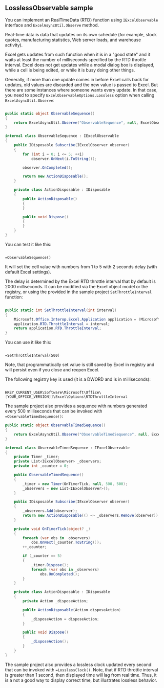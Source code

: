 LosslessObservable sample
---

You can implement an RealTimeData (RTD) function using `IExcelObservable` interface and `ExcelAsyncUtil.Observe` method.

Real-time data is data that updates on its own schedule (for example, stock quotes, manufacturing statistics, Web server loads, and warehouse activity).

Excel gets updates from such function when it is in a "good state" and it waits at least the number of milliseconds specified by the RTD throttle interval. Excel does not get updates while a modal dialog box is displayed, while a cell is being edited, or while it is busy doing other things.

Generally, if more than one update comes in before Excel calls back for updates, old values are discarded and the new value is passed to Excel. But there are some instances where someone wants every update. In that case, you need to specify `ExcelObservableOptions.Lossless` option when calling `ExcelAsyncUtil.Observe`:

```c#

public static object ObservableSequence()
{
    return ExcelAsyncUtil.Observe("ObservableSequence", null, ExcelObservableOptions.Lossless, () => new ObservableSequence());
}

internal class ObservableSequence : IExcelObservable
{
    public IDisposable Subscribe(IExcelObserver observer)
    {
        for (int i = 0; i <= 5; ++i)
            observer.OnNext(i.ToString());

        observer.OnCompleted();

        return new ActionDisposable();
    }

    private class ActionDisposable : IDisposable
    {
        public ActionDisposable()
        {
        }

        public void Dispose()
        {
        }
    }
}

```

You can test it like this:

```

=ObservableSequence()

```

It will set the cell value with numbers from 1 to 5 with 2 seconds delay (with default Excel settings).

The delay is determined by the Excel RTD throttle interval that by default is 2000 milliseconds. It can be modified via the Excel object model or the registry, or using the provided in the sample project `SetThrottleInterval` function:

```c#

public static int SetThrottleInterval(int interval)
{
    Microsoft.Office.Interop.Excel.Application application = (Microsoft.Office.Interop.Excel.Application)ExcelDnaUtil.Application;
    application.RTD.ThrottleInterval = interval;
    return application.RTD.ThrottleInterval;
}

```

You can use it like this:

```

=SetThrottleInterval(500)

```

Note, that programmatically set value is still saved by Excel in registry and will persist even if you close and reopen Excel. 

The following registry key is used (it is a DWORD and is in milliseconds):

```

HKEY_CURRENT_USER\Software\Microsoft\Office\[YOUR_OFFICE_VERSION]]\Excel\Options\RTDThrottleInterval

```

The sample project also provides a sequence with numbers generated every 500 milliseconds that can be invoked with `=ObservableTimedSequence()`:

```c#
public static object ObservableTimedSequence()
{
    return ExcelAsyncUtil.Observe("ObservableTimedSequence", null, ExcelObservableOptions.Lossless, () => new ObservableTimedSequence());
}

internal class ObservableTimedSequence : IExcelObservable
{
    private Timer _timer;
    private List<IExcelObserver> _observers;
    private int _counter = 0;

    public ObservableTimedSequence()
    {
        _timer = new Timer(OnTimerTick, null, 500, 500);
        _observers = new List<IExcelObserver>();
    }

    public IDisposable Subscribe(IExcelObserver observer)
    {
        _observers.Add(observer);
        return new ActionDisposable(() => _observers.Remove(observer));
    }

    private void OnTimerTick(object? _)
    {
        foreach (var obs in _observers)
            obs.OnNext(_counter.ToString());
        ++_counter;

        if (_counter == 5)
        {
            _timer.Dispose();
            foreach (var obs in _observers)
                obs.OnCompleted();
        }
    }

    private class ActionDisposable : IDisposable
    {
        private Action _disposeAction;

        public ActionDisposable(Action disposeAction)
        {
            _disposeAction = disposeAction;
        }

        public void Dispose()
        {
            _disposeAction();
        }
    }
}

```

The sample project also provides a lossless clock updated every second that can be invoked with `=LosslessClock()`. Note, that if RTD throttle interval is greater than 1 second, then displayed time will lag from real time. Thus, it is a not a good way to display correct time, but illustrates lossless behavior. 

